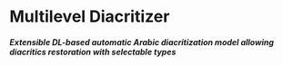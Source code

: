 # Multilevel Diacritizer
#### *Extensible DL-based automatic Arabic diacritization model allowing diacritics restoration with selectable types*

